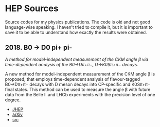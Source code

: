 # HEP Sources

Source codes for my physics publications. The code is old and not good language-wise speaking. I haven't tried to compile it, but it is important to save it to be able to understand how exactly the results were obtained.

## 2018. B0 → D0 pi+ pi-

*A method for model-independent measurement of the CKM angle β via time-dependent analysis of the B0→Dπ+π−, D→K0Sπ+π− decays.*

A new method for model-independent measurement of the CKM angle β is proposed, that employs time-dependent analysis of flavour-tagged B0→Dπ+π− decays with D meson decays into CP-specific and K0Sπ+π− final states. This method can be used to measure the angle β with future data from the Belle II and LHCb experiments with the precision level of one degree.

* [JHEP](https://link.springer.com/article/10.1007/JHEP03(2018)195)
* [arXiv](https://arxiv.org/abs/1802.00200)
* [src](./b0tod0pipi/)
